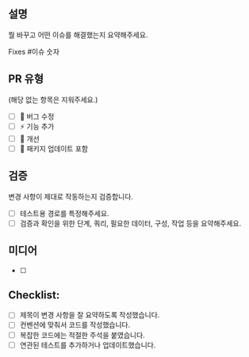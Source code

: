 ## 설명

뭘 바꾸고 어떤 이슈를 해결했는지 요약해주세요.

Fixes #이슈 숫자

## PR 유형

(해당 없는 항목은 지워주세요.)

- [ ] 🐛 버그 수정
- [ ] ⚡ 기능 추가
- [ ] 📢 개선
- [ ] 📄 패키지 업데이트 포함

## 검증

변경 사항이 제대로 작동하는지 검증합니다.

- [ ] 테스트용 경로를 특정해주세요.
- [ ] 검증과 확인을 위한 단계, 쿼리, 필요한 데이터, 구성, 작업 등을 요약해주세요.

## 미디어

- [ ]

## Checklist:

- [ ] 제목이 변경 사항을 잘 요약하도록 작성했습니다.
- [ ] 컨벤션에 맞춰서 코드를 작성했습니다.
- [ ] 복잡한 코드에는 적절한 주석을 붙였습니다.
- [ ] 연관된 테스트를 추가하거나 업데이트했습니다.
